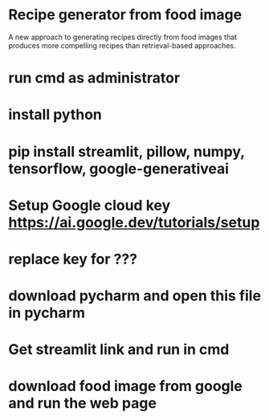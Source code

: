 # Recipe generator from food image
A new approach to generating recipes directly from food images that produces more compelling recipes  than retrieval-based approaches.
# run cmd as administrator
# install python
# pip install streamlit, pillow, numpy, tensorflow, google-generativeai
# Setup Google cloud key https://ai.google.dev/tutorials/setup
# replace key for ???
# download pycharm and open this file in pycharm
# Get streamlit link and run in cmd
# download food image from google and run the web page
